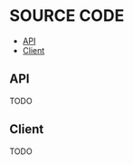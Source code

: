 # SOURCE CODE
<!-- START doctoc generated TOC please keep comment here to allow auto update -->
<!-- DON'T EDIT THIS SECTION, INSTEAD RE-RUN doctoc TO UPDATE -->

- [API](#api)
- [Client](#client)

<!-- END doctoc generated TOC please keep comment here to allow auto update -->

## API
TODO
## Client
TODO
